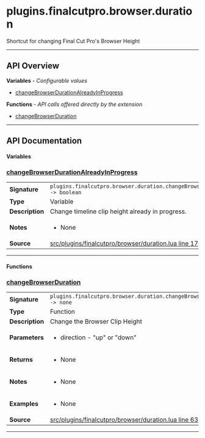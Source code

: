 # plugins.finalcutpro.browser.duration

Shortcut for changing Final Cut Pro's Browser Height

---

## API Overview
**Variables** - _Configurable values_
 * [changeBrowserDurationAlreadyInProgress](#changebrowserdurationalreadyinprogress)

**Functions** - _API calls offered directly by the extension_
 * [changeBrowserDuration](#changebrowserduration)


---

## API Documentation

#### Variables


### [changeBrowserDurationAlreadyInProgress](#changebrowserdurationalreadyinprogress)

|                                             |                                                                                     |
| --------------------------------------------|-------------------------------------------------------------------------------------|
| **Signature**                               | `plugins.finalcutpro.browser.duration.changeBrowserDurationAlreadyInProgress -> boolean`                                                                    |
| **Type**                                    | Variable                                                                     |
| **Description**                             | Change timeline clip height already in progress.                                                                     |
| **Notes**                                   | <ul><li>None</li></ul> |
| **Source**                                  | [src/plugins/finalcutpro/browser/duration.lua line 17](https://github.com/CommandPost/CommandPost/blob/develop/src/plugins/finalcutpro/browser/duration.lua#L17){target="_blank"} |

---

#### Functions


### [changeBrowserDuration](#changebrowserduration)

|                                             |                                                                                     |
| --------------------------------------------|-------------------------------------------------------------------------------------|
| **Signature**                               | `plugins.finalcutpro.browser.duration.changeBrowserDuration(direction) -> none`                                                                    |
| **Type**                                    | Function                                                                     |
| **Description**                             | Change the Browser Clip Height                                                                     |
| **Parameters**                              | <ul><li>direction - "up" or "down"</li></ul> |
| **Returns**                                 | <ul><li>None</li></ul>          |
| **Notes**                                   | <ul><li>None</li></ul> |
| **Examples**                                | <ul><li>None</li></ul> |
| **Source**                                  | [src/plugins/finalcutpro/browser/duration.lua line 63](https://github.com/CommandPost/CommandPost/blob/develop/src/plugins/finalcutpro/browser/duration.lua#L63){target="_blank"} |

---

